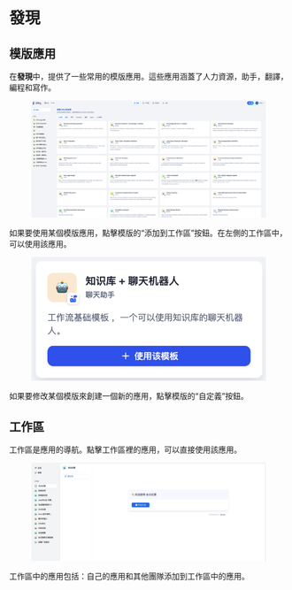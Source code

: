 # 發現

## 模版應用

在**發現**中，提供了一些常用的模版應用。這些應用涵蓋了人力資源，助手，翻譯，編程和寫作。

<figure><img src="../../.gitbook/assets/image (299).png" alt=""><figcaption></figcaption></figure>

如果要使用某個模版應用，點擊模版的“添加到工作區”按鈕。在左側的工作區中，可以使用該應用。

<figure><img src="../../.gitbook/assets/zh-create-customize-app.png" alt=""><figcaption></figcaption></figure>

如果要修改某個模版來創建一個新的應用，點擊模版的“自定義”按鈕。

## 工作區

工作區是應用的導航。點擊工作區裡的應用，可以直接使用該應用。

<figure><img src="../../.gitbook/assets/workspace.jpg" alt=""><figcaption></figcaption></figure>

工作區中的應用包括：自己的應用和其他團隊添加到工作區中的應用。
